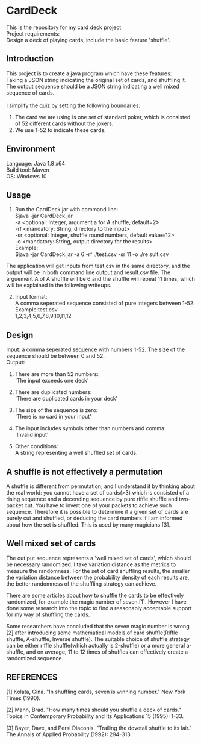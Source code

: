 # CardDeck
This is the repository for my card deck project<br />
Project requirements:<br />
Design a deck of playing cards, include the basic feature 'shuffle'.<br />

## Introduction

This project is to create a java program which have these features:<br />
Taking a JSON string indicating the original set of cards, and shuffling it. <br />
The output sequence should be a JSON string indicating a well mixed sequence of cards.<br />
<br />
I simplify the quiz by setting the following boundaries:<br />
1. The card we are using is one set of standard poker, which is consisted of 52 different cards without the jokers.<br />
2. We use 1-52 to indicate these cards.<br />

## Environment

Language: Java 1.8 x64<br />
Build tool: Maven<br />
OS: Windows 10<br />

## Usage

1. Run the CardDeck.jar with command line: <br />
   $java -jar CardDeck.jar <br />
   -a <optional: Integer, argument a for A shuffle, default=2> <br />
        -rf <mandatory: String, directory to the input> <br />
        -sr <optional: Integer, shuffle round numbers, default value=12> <br />
        -o <mandatory: String, output directory for the results><br />
   Example:<br />
   $java -jar CardDeck.jar -a 6 -rf ./test.csv -sr 11 -o ./re sult.csv<br />
   
The application will get inputs from test.csv in the same directory, and the output will be in both command line output and result.csv file. The arguement A of A shuffle will be 6 and the shuffle will repeat 11 times, which will be explained in the following writeups.<br />

2. Input format:<br />
  A comma seperated sequence consisted of pure integers between 1-52.<br />
  Example:test.csv<br />
  1,2,3,4,5,6,7,8,9,10,11,12 <br />

## Design

Input: a comma seperated sequence with numbers 1-52. The size of the sequence should be between 0 and 52.<br />
Output:<br />
1. There are more than 52 numbers:<br />
'The input exceeds one deck'<br />

2. There are duplicated numbers:<br />
'There are duplicated cards in your deck'<br />

3. The size of the sequence is zero:<br />
'There is no card in your input'<br />

4. The input includes symbols other than numbers and comma:<br />
'Invalid input'<br />

5. Other conditions:<br />
A string representing a well shuffled set of cards.<br />

## A shuffle is not effectively a permutation

A shuffle is different from permutation, and I understand it by thinking about the real world: you cannot have a set of cards(>3) which is consisted of a rising sequence and a decending sequence by pure riffle shuffle and two-packet cut. You have to invert one of your packets to achieve such sequence. Therefore it is possible to determine if a given set of cards are purely cut and shuffled, or deducing the card numbers if I am informed about how the set is shuffled. This is used by many magicians [3].<br />

## Well mixed set of cards

The out put sequence represents a 'well mixed set of cards', which should be necessary randomized. I take variation distance as the metrics to measure the randomness. For the set of card shuffling results, the smaller the variation distance between the probability density of each results are, the better randomness of the shuffling strategy can achieve.<br />

There are some articles about how to shuffle the cards to be effectively randomized, for example the magic number of seven [1]. However  I have done some research into the topic to find a reasonably acceptable support for my way of shuffling the cards.<br />

Some researchers have concluded that the seven magic number is wrong [2] after introducing some mathematical models of card shuffle(Riffle shuffle, A-shuffle, Inverse shuffle). The suitable choice of shuffle strategy can be either riffle shuffle(which actually is 2-shuffle) or a more general a-shuffle, and on average, 11 to 12 times of shuffles can effectively create a randomized sequence.<br />


## REFERENCES
[1] Kolata, Gina. "In shuffling cards, seven is winning number." New York Times (1990).<br />

[2] Mann, Brad. "How many times should you shuffle a deck of cards." Topics in Contemporary Probability and Its Applications 15 (1995): 1-33.<br />

[3] Bayer, Dave, and Persi Diaconis. "Trailing the dovetail shuffle to its lair." The Annals of Applied Probability (1992): 294-313.<br />
